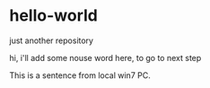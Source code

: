 # hello-world
just another repository

hi, i'll add some nouse word here, to go to next step

This is a sentence from local win7 PC.